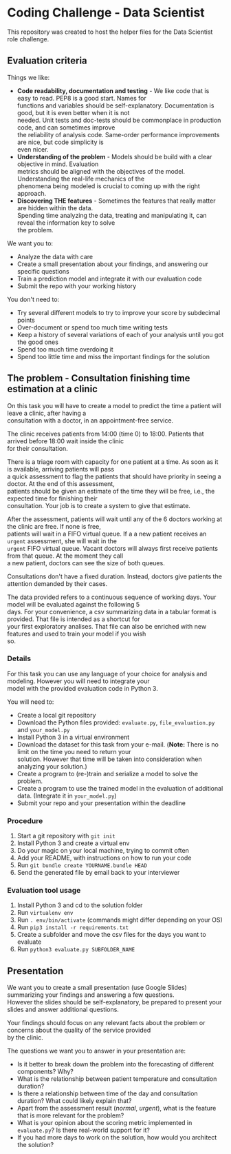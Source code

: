 # Coding Challenge - Data Scientist

This repository was created to host the helper files for the Data Scientist role challenge.

## Evaluation criteria

Things we like:
* __Code readability, documentation and testing__ - We like code that is easy to read. PEP8 is a good start. Names for \
functions and variables should be self-explanatory. Documentation is good, but it is even better when it is not \
needed. Unit tests and doc-tests should be commonplace in production code, and can sometimes improve \
the reliability of analysis code. Same-order performance improvements are nice, but code simplicity is \
even nicer.
* __Understanding of the problem__ - Models should be build with a clear objective in mind. Evaluation \
metrics should be aligned with the objectives of the model. Understanding the real-life mechanics of the \
phenomena being modeled is crucial to coming up with the right approach.
* __Discovering THE features__ - Sometimes the features that really matter are hidden within the data. \
Spending time analyzing the data, treating and manipulating it, can reveal the information key to solve \
the problem.

We want you to:
* Analyze the data with care
* Create a small presentation about your findings, and answering our specific questions
* Train a prediction model and integrate it with our evaluation code
* Submit the repo with your working history

You don't need to:
* Try several different models to try to improve your score by subdecimal points
* Over-document or spend too much time writing tests
* Keep a history of several variations of each of your analysis until you got the good ones
* Spend too much time overdoing it
* Spend too little time and miss the important findings for the solution 
 
 ## The problem - Consultation finishing time estimation at a clinic

On this task you will have to create a model to predict the time a patient will leave a clinic, after having a \
consultation with a doctor, in an appointment-free service.

The clinic receives patients from 14:00 (time 0) to 18:00. Patients that arrived before 18:00 wait inside the clinic \
for their consultation.

There is a triage room with capacity for one patient at a time. As soon as it is available, arriving patients will pass \
a quick assessment to flag the patients that should have priority in seeing a doctor. At the end of this assessment, \
patients should be given an estimate of the time they will be free, i.e., the expected time for finishing their \
consultation. Your job is to create a system to give that estimate.

After the assessment, patients will wait until any of the 6 doctors working at the clinic are free. If none is free, \
patients will wait in a FIFO virtual queue. If a a new patient receives an `urgent` assessment, she will wait in the \
`urgent` FIFO virtual queue. Vacant doctors will always first receive patients from that queue. At the moment they call \
a new patient, doctors can see the size of both queues.

Consultations don't have a fixed duration. Instead, doctors give patients the attention demanded by their cases.

The data provided refers to a continuous sequence of working days. Your model will be evaluated against the following 5 \
days. For your convenience, a csv summarizing data in a tabular format is provided. That file is intended as a shortcut for\
your first exploratory analises. That file can also be enriched with new features and used to train your model if you wish \
so.

### Details

For this task you can use any language of your choice for analysis and modeling. However you will need to integrate your \
model with the provided evaluation code in Python 3.

You will need to:
* Create a local git repository
* Download the Python files provided: `evaluate.py`, `file_evaluation.py` and `your_model.py` 
* Install Python 3 in a virtual environment
* Download the dataset for this task from your e-mail. (__Note:__ There is no limit on the time you need to return your \
solution. However that time will be taken into consideration when analyzing your solution.)
* Create a program to (re-)train and serialize a model to solve the problem.
* Create a program to use the trained model in the evaluation of additional data. (Integrate it in `your_model.py`)
* Submit your repo and your presentation within the deadline

### Procedure

1. Start a git repository with ```git init```
1. Install Python 3 and create a virtual env
1. Do your magic on your local machine, trying to commit often
1. Add your README, with instructions on how to run your code
1. Run ```git bundle create YOURNAME.bundle HEAD ```
1. Send the generated file by email back to your interviewer

### Evaluation tool usage

1. Install Python 3 and cd to the solution folder
1. Run ```virtualenv env```
1. Run ```. env/bin/activate``` (commands might differ depending on your OS)
1. Run ```pip3 install -r requirements.txt```
1. Create a subfolder and move the csv files for the days you want to evaluate
1. Run ```python3 evaluate.py SUBFOLDER_NAME```

## Presentation

We want you to create a small presentation (use Google Slides) summarizing your findings and answering a few questions. \
However the slides should be self-explanatory, be prepared to present your slides and answer additional questions.

Your findings should focus on any relevant facts about the problem or concerns about the quality of the service provided\
by the clinic.

The questions we want you to answer in your presentation are:
* Is it better to break down the problem into the forecasting of different components? Why?
* What is the relationship between patient temperature and consultation duration?
* Is there a relationship between time of the day and consultation duration? What could likely explain that?
* Apart from the assessment result (_normal_, _urgent_), what is the feature that is more relevant for the problem?
* What is your opinion about the scoring metric implemented in `evaluate.py`? Is there real-world support for it?
* If you had more days to work on the solution, how would you architect the solution?
